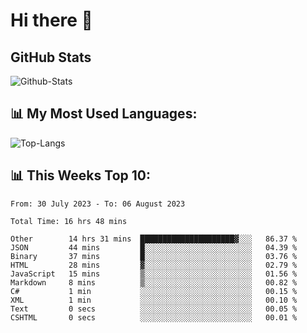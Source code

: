 # Hi there 👋

## GitHub Stats
![Github-Stats](https://github-readme-stats-sigma-five.vercel.app/api?username=ltorson&show_icons=true&theme=radical&count_private=true)

## 📊 My Most Used Languages:
![Top-Langs](https://github-readme-stats-sigma-five.vercel.app/api/top-langs/?username=LTorson&layout=compact&langs_count=10)

## 📊 This Weeks Top 10:
<!--START_SECTION:waka-->

```text
From: 30 July 2023 - To: 06 August 2023

Total Time: 16 hrs 48 mins

Other        14 hrs 31 mins  █████████████████████▓░░░   86.37 %
JSON         44 mins         █░░░░░░░░░░░░░░░░░░░░░░░░   04.39 %
Binary       37 mins         █░░░░░░░░░░░░░░░░░░░░░░░░   03.76 %
HTML         28 mins         ▓░░░░░░░░░░░░░░░░░░░░░░░░   02.79 %
JavaScript   15 mins         ▒░░░░░░░░░░░░░░░░░░░░░░░░   01.56 %
Markdown     8 mins          ▒░░░░░░░░░░░░░░░░░░░░░░░░   00.82 %
C#           1 min           ░░░░░░░░░░░░░░░░░░░░░░░░░   00.15 %
XML          1 min           ░░░░░░░░░░░░░░░░░░░░░░░░░   00.10 %
Text         0 secs          ░░░░░░░░░░░░░░░░░░░░░░░░░   00.05 %
CSHTML       0 secs          ░░░░░░░░░░░░░░░░░░░░░░░░░   00.01 %
```

<!--END_SECTION:waka-->
